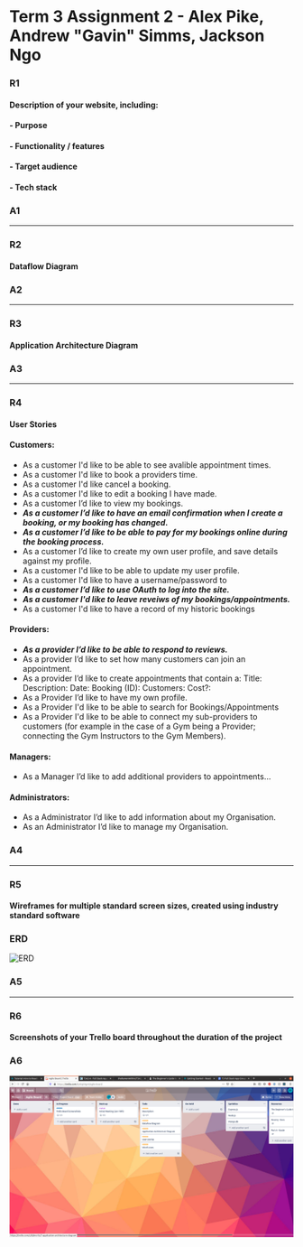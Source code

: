 # Term 3 Assignment 2 - Alex Pike, Andrew "Gavin" Simms, Jackson Ngo

### R1

#### Description of your website, including:
#### - Purpose
#### - Functionality / features
#### - Target audience
#### - Tech stack

### A1



---

### R2

#### Dataflow Diagram

### A2



---

### R3

#### Application Architecture Diagram

### A3


---

### R4

#### User Stories

#### Customers:

- As a customer I'd like to be able to see avalible appointment times.
- As a customer I'd like to book a providers time.
- As a customer I'd like cancel a booking.
- As a customer I'd like to edit a booking I have made.
- As a customer I’d like to view my bookings.
- ***As a customer I’d like to have an email confirmation when I create a booking, or my booking has changed.***
- ***As a customer I’d like to be able to pay for my bookings online during the booking process.***
- As a customer I’d like to create my own user profile, and save details against my profile.
- As a customer I'd like to be able to update my user profile.
- As a customer I'd like to have a username/password to 
- ***As a customer I’d like to use OAuth to log into the site.***
- ***As a customer I'd like to leave reveiws of my bookings/appointments.***
- As a customer I'd like to have a record of my historic bookings


#### Providers:

- ***As a provider I’d like to be able to respond to reviews.***
- As a provider I’d like to set how many customers can join an appointment.
- As a provider I’d like to create appointments that contain a: Title: Description: Date: Booking (ID): Customers:  Cost?:
- As a Provider I’d like to have my own profile.
- As a Provider I'd like to be able to search for Bookings/Appointments
- As a Provider I'd like to be able to connect my sub-providers to customers (for example in the case of a Gym being a Provider; connecting the Gym Instructors to the Gym Members).

#### Managers:

- As a Manager I’d like to add additional providers to appointments… 


#### Administrators:

- As a Administrator I’d like to add information about my Organisation.
- As an Administrator I’d like to manage my Organisation.

### A4


---

### R5

#### Wireframes for multiple standard screen sizes, created using industry standard software


### ERD

![ERD](`https://lucid.app/publicSegments/view/1d6c8421-6cd8-4ebf-99b4-b9814e521d43/image.png`)

### A5


---

### R6

#### Screenshots of your Trello board throughout the duration of the project

### A6

![Day1](docs/Trello-Day1.png "Day1")